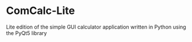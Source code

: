 # ComCalc-Lite
Lite edition of the simple GUI calculator application written in Python using the PyQt5 library
